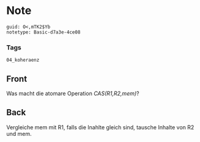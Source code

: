 # Note
```
guid: O<,mTK2$Yb
notetype: Basic-d7a3e-4ce08
```

### Tags
```
04_koheraenz
```

## Front
Was macht die atomare Operation <i>CAS(R1,R2,mem)</i>?

## Back
Vergleiche mem mit R1, falls die Inahlte gleich sind, tausche Inhalte von R2 und mem.
